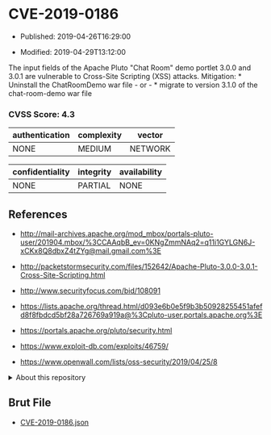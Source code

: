 # CVE-2019-0186

- Published: 2019-04-26T16:29:00

- Modified: 2019-04-29T13:12:00

The input fields of the Apache Pluto "Chat Room" demo portlet 3.0.0 and 3.0.1 are vulnerable to Cross-Site Scripting (XSS) attacks. Mitigation: * Uninstall the ChatRoomDemo war file - or - * migrate to version 3.1.0 of the chat-room-demo war file

### CVSS Score: **4.3**

| authentication | complexity | vector |
| --- | --- | --- |
| NONE | MEDIUM | NETWORK |

| confidentiality | integrity | availability |
| --- | --- | --- |
| NONE | PARTIAL | NONE |

## References

* http://mail-archives.apache.org/mod_mbox/portals-pluto-user/201904.mbox/%3CCAAqbB_ev=0KNgZmmNAq2=q11i1GYLGN6J-xCKx8Q8dbxZ4tZYg@mail.gmail.com%3E

* http://packetstormsecurity.com/files/152642/Apache-Pluto-3.0.0-3.0.1-Cross-Site-Scripting.html

* http://www.securityfocus.com/bid/108091

* https://lists.apache.org/thread.html/d093e6b0e5f9b3b50928255451afefd8f8fbdcd5bf28a726769a919a@%3Cpluto-user.portals.apache.org%3E

* https://portals.apache.org/pluto/security.html

* https://www.exploit-db.com/exploits/46759/

* https://www.openwall.com/lists/oss-security/2019/04/25/8

<details>
<summary>About this repository</summary> 

  This repository is part of the project [Live Hack CVE](https://github.com/Live-Hack-CVE). Main website can be found [www.live-hack.org](https://www.live-hack.org) 
  
  Made by [Sn0wAlice](https://github.com/Sn0wAlice) for the people that care about security and need to have a feed of the latest CVEs. Hope you enjoy it, don't forget to star the repo and follow me on [Twitter](https://twitter.com/Sn0wAlice) and [Github](https://github.com/Sn0wAlice). And that is my [personnal website](https://www.alice-snow.me/)

  - [Home Page](https://github.com/Live-Hack-CVE)
  - [Framework](https://github.com/Live-Hack-CVE/cve-framework)
  - [CVE database](https://github.com/Live-Hack-CVE/full_database)
  - [Changelog](https://github.com/Live-Hack-CVE/Changelog)
</details>

## Brut File

* [CVE-2019-0186.json](https://raw.githubusercontent.com/Live-Hack-CVE/full_database/main/cves/2019/CVE-2019-0186.json)

